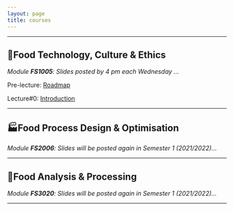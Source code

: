 ```yaml
---
layout: page
title: courses
---
```

---
## :green_salad:Food Technology, Culture & Ethics 
*Module **FS1005**: Slides posted by 4 pm each Wednesday ...*

Pre-lecture: [Roadmap](http://edibotopic.github.io/lecture-slides/pre_lecture_0.html)

Lecture#0: [Introduction](http://edibotopic.github.io/lecture-slides/FS1005_0.html)

<!-- Lecture#1: [Ontology I](http://edibotopic.github.io/lecture-slides/FS1005_1.html) -->

<!-- Lecture#2: [Ontology II](http://edibotopic.github.io/lecture-slides/FS1005_2.html) -->

<!-- Lecture#3: [Epistemology I](http://edibotopic.github.io/lecture-slides/FS1005_3.html) -->

<!-- Lecture#4: [Epistemology II](http://edibotopic.github.io/lecture-slides/FS1005_4.html) -->

<!-- Lecture#5: [Epistemology III](http://edibotopic.github.io/lecture-slides/FS1005_5.html) -->

<!-- Lecture#6: [Semiotics I](http://edibotopic.github.io/lecture-slides/FS1005_6.html) -->

<!-- Lecture#7: [Semiotics II](http://edibotopic.github.io/lecture-slides/FS1005_7.html) -->

<!-- Lecture#8: [Rhetoric](http://edibotopic.github.io/lecture-slides/FS1005_8.html) -->

<!-- Lecture#9: [Molecules and Structure I: Dispersions](http://edibotopic.github.io/lecture-slides/FS1005_11.html) -->

<!-- Revision for [S1 Exam](http://edibotopic.github.io/lecture-slides/FS1005_9.html) -->

<!-- Feedback on [S1 Content](http://edibotopic.github.io/lecture-slides/FS1005_10.html) -->

<!-- Lecture#10: [(Re)Introduction](http://edibotopic.github.io/lecture-slides/FS1005_12.html) -->

<!-- Lecture#11: [Molecules and Structure II: Protein Story](http://edibotopic.github.io/lecture-slides/FS1005_13.html) -->

<!-- Lecture#12: [Food Technology I: Science, Art, Design](http://edibotopic.github.io/lecture-slides/FS1005_14.html) -->

<!-- Lecture#13: [Food Technology II: Technological Development](http://edibotopic.github.io/lecture-slides/FS1005_15.html) -->

<!-- Lecture#14: [Techno-ethics I: Introduction](http://edibotopic.github.io/lecture-slides/FS1005_16.html) -->

<!-- Lecture#15: [Intermission: Pre-recording a Group Presentation](http://edibotopic.github.io/lecture-slides/FS1005_17.html) -->

<!-- Lecture#16: [Techno-ethics II: Consequences](http://edibotopic.github.io/lecture-slides/FS1005_18.html) -->

<!-- Lecture#17: [Techno-ethics III: Sustainability](http://edibotopic.github.io/lecture-slides/FS1005_19.html) -->

---

## :factory:Food Process Design & Optimisation 
*Module **FS2006**: Slides will be posted again in Semester 1 (2021/2022)...*

<!-- Lecture#0: [Introduction](http://edibotopic.github.io/lecture-slides/FS2006_0.html)

Lecture#1: [Food Physics I](http://edibotopic.github.io/lecture-slides/FS2006_1.html)

Lecture#2: [Food Physics II](http://edibotopic.github.io/lecture-slides/FS2006_2.html)

Lecture#3: [Engineering Principles I](http://edibotopic.github.io/lecture-slides/FS2006_3.html)

Lecture#4: [Engineering Principles II](http://edibotopic.github.io/lecture-slides/FS2006_4.html)

Lecture#5: [Engineering Principles III](http://edibotopic.github.io/lecture-slides/FS2006_5.html)

Lecture#6: [Hydrostatics I](http://edibotopic.github.io/lecture-slides/FS2006_6.html)

Lecture#7: [Intermission: Excel Basics](http://edibotopic.github.io/lecture-slides/FS2006_7.html)

Lecture#8: [Hydrostatics II](http://edibotopic.github.io/lecture-slides/FS2006_8.html)

Lecture#9: [Hydrodynamics I](http://edibotopic.github.io/lecture-slides/FS2006_9.html)

Lecture#10: [Hydrodynamics II](http://edibotopic.github.io/lecture-slides/FS2006_10.html)

Lecture#11: [Intermission: Typing Math](http://edibotopic.github.io/lecture-slides/FS2006_11.html)

Lecture#12: [Hydrodynamics III](http://edibotopic.github.io/lecture-slides/FS2006_12.html)

Lecture#13: [Separations I](http://edibotopic.github.io/lecture-slides/fs2006_13.html)

Lecture#14: [Separations II](http://edibotopic.github.io/lecture-slides/FS2006_14.html)

Lecture#15: [Separations III](http://edibotopic.github.io/lecture-slides/FS2006_15.html)

Lecture#16: [Evaporation, Bulk Solids, Industry 4.0](http://edibotopic.github.io/lecture-slides/FS2006_16.html) -->

---

## :microscope:Food Analysis & Processing 
*Module **FS3020**: Slides will be posted again in Semester 1 (2021/2022)...*

<!-- Slides: [Protein Fractionation](http://edibotopic.github.io/lecture-slides/FS3020_pro_frac.html) -->

---
